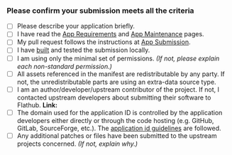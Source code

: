 <!-- ⚠️  The submission PR must be against the `new-pr` branch ⚠️  -->

### Please confirm your submission meets all the criteria

<!-- Please replace each `[ ]` by `[X]` when the step is complete -->

- [ ] Please describe your application briefly.
- [ ] I have read the [App Requirements][reqs] and [App Maintenance][maint] pages.
- [ ] My pull request follows the instructions at [App Submission][submission].
- [ ] I have [built][build] and tested the submission locally.
- [ ] I am using only the minimal set of permissions. *(If not, please explain each non-standard permission.)*
- [ ] All assets referenced in the manifest are redistributable by any party.  If not, the unredistributable parts are using an extra-data source type.
- [ ] I am an author/developer/upstream contributor of the project. If not, I contacted upstream developers about submitting their software to Flathub. **Link:**
- [ ] The domain used for the application ID is controlled by the application developers either directly or through the code hosting (e.g. GitHub, GitLab, SourceForge, etc.). The [application id guidelines][app-id] are followed.
- [ ] Any additional patches or files have been submitted to the upstream projects concerned. *(If not, explain why.)*

[reqs]: https://docs.flathub.org/docs/for-app-authors/requirements
[maint]: https://docs.flathub.org/docs/for-app-authors/maintanance
[submission]: https://docs.flathub.org/docs/for-app-authors/submission
[build]: https://docs.flathub.org/docs/for-app-authors/submission/#before-submission
[app-id]: https://docs.flathub.org/docs/for-app-authors/requirements#application-id
